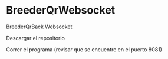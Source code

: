 # BreederQrWebsocket
BreederQrBack Websocket

Descargar el repositorio

Correr el programa (revisar que se encuentre en el puerto 8081)
